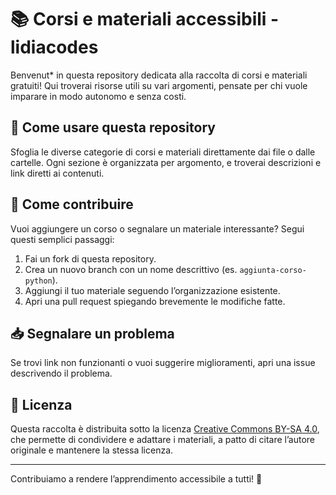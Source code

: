 # 📚 Corsi e materiali accessibili - lidiacodes

Benvenut* in questa repository dedicata alla raccolta di corsi e materiali gratuiti! Qui troverai risorse utili su vari argomenti, pensate per chi vuole imparare in modo autonomo e senza costi.

## 🚀 Come usare questa repository
Sfoglia le diverse categorie di corsi e materiali direttamente dai file o dalle cartelle. Ogni sezione è organizzata per argomento, e troverai descrizioni e link diretti ai contenuti.

## 🌱 Come contribuire
Vuoi aggiungere un corso o segnalare un materiale interessante? Segui questi semplici passaggi:
1. Fai un fork di questa repository.
2. Crea un nuovo branch con un nome descrittivo (es. `aggiunta-corso-python`).
3. Aggiungi il tuo materiale seguendo l’organizzazione esistente.
4. Apri una pull request spiegando brevemente le modifiche fatte.

## 📥 Segnalare un problema
Se trovi link non funzionanti o vuoi suggerire miglioramenti, apri una issue descrivendo il problema.

## 📌 Licenza
Questa raccolta è distribuita sotto la licenza [Creative Commons BY-SA 4.0](https://creativecommons.org/licenses/by-sa/4.0/deed.it), che permette di condividere e adattare i materiali, a patto di citare l’autore originale e mantenere la stessa licenza.

---

Contribuiamo a rendere l’apprendimento accessibile a tutti! 🌟
